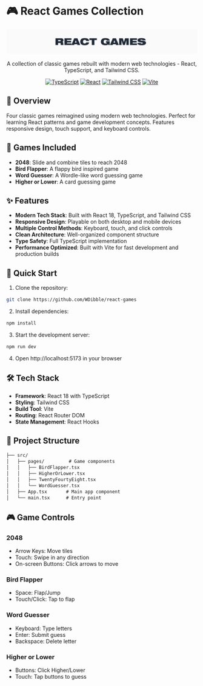 # 🎮 React Games Collection

<div align="center">

![Preview](public/preview.png)

A collection of classic games rebuilt with modern web technologies - React, TypeScript, and Tailwind CSS.

[![TypeScript](https://img.shields.io/badge/TypeScript-5.5-blue.svg)](https://www.typescriptlang.org/)
[![React](https://img.shields.io/badge/React-18.3-61dafb.svg)](https://reactjs.org/)
[![Tailwind CSS](https://img.shields.io/badge/Tailwind-3.4-38bdf8.svg)](https://tailwindcss.com/)
[![Vite](https://img.shields.io/badge/Vite-5.4-646cff.svg)](https://vitejs.dev/)

</div>

## 🎯 Overview

Four classic games reimagined using modern web technologies. Perfect for learning React patterns and game development concepts. Features responsive design, touch support, and keyboard controls.

## 🎲 Games Included

- **2048**: Slide and combine tiles to reach 2048
- **Bird Flapper**: A flappy bird inspired game
- **Word Guesser**: A Wordle-like word guessing game
- **Higher or Lower**: A card guessing game

## ✨ Features

- **Modern Tech Stack**: Built with React 18, TypeScript, and Tailwind CSS
- **Responsive Design**: Playable on both desktop and mobile devices
- **Multiple Control Methods**: Keyboard, touch, and click controls
- **Clean Architecture**: Well-organized component structure
- **Type Safety**: Full TypeScript implementation
- **Performance Optimized**: Built with Vite for fast development and production builds

## 🚀 Quick Start

1. Clone the repository:
```bash
git clone https://github.com/WDibble/react-games
```

2. Install dependencies:
```bash
npm install
```

3. Start the development server:
```bash
npm run dev
```

4. Open http://localhost:5173 in your browser

## 🛠 Tech Stack
- **Framework**: React 18 with TypeScript
- **Styling**: Tailwind CSS
- **Build Tool**: Vite
- **Routing**: React Router DOM
- **State Management**: React Hooks

## 📁 Project Structure
```
├── src/
│   ├── pages/         # Game components
│   │   ├── BirdFlapper.tsx
│   │   ├── HigherOrLower.tsx
│   │   ├── TwentyFourtyEight.tsx
│   │   └── WordGuesser.tsx
│   ├── App.tsx       # Main app component
│   └── main.tsx      # Entry point
```

## 🎮 Game Controls

### 2048
- Arrow Keys: Move tiles
- Touch: Swipe in any direction
- On-screen Buttons: Click arrows to move

### Bird Flapper
- Space: Flap/Jump
- Touch/Click: Tap to flap

### Word Guesser
- Keyboard: Type letters
- Enter: Submit guess
- Backspace: Delete letter

### Higher or Lower
- Buttons: Click Higher/Lower
- Touch: Tap buttons to guess